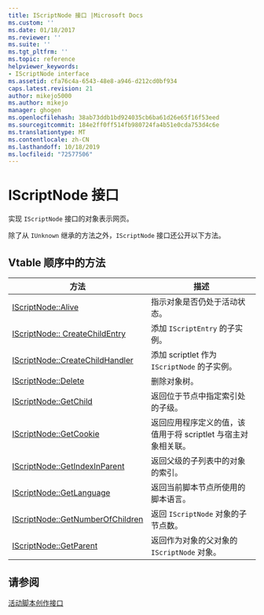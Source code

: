 ```yaml
---
title: IScriptNode 接口 |Microsoft Docs
ms.custom: ''
ms.date: 01/18/2017
ms.reviewer: ''
ms.suite: ''
ms.tgt_pltfrm: ''
ms.topic: reference
helpviewer_keywords:
- IScriptNode interface
ms.assetid: cfa76c4a-6543-48e8-a946-d212cd0bf934
caps.latest.revision: 21
author: mikejo5000
ms.author: mikejo
manager: ghogen
ms.openlocfilehash: 38ab73ddb1bd924035cb6ba61d26e65f16f53eed
ms.sourcegitcommit: 184e2ff0ff514fb980724fa4b51e0cda753d4c6e
ms.translationtype: MT
ms.contentlocale: zh-CN
ms.lasthandoff: 10/18/2019
ms.locfileid: "72577506"
---
```

# <a name="iscriptnode-interface"></a>IScriptNode 接口
实现 `IScriptNode` 接口的对象表示网页。  
  
 除了从 `IUnknown` 继承的方法之外，`IScriptNode` 接口还公开以下方法。  
  
## <a name="methods-in-vtable-order"></a>Vtable 顺序中的方法  
  
|方法|描述|  
|------------|-----------------|  
|[IScriptNode::Alive](../../winscript/reference/iscriptnode-alive.md)|指示对象是否仍处于活动状态。|  
|[IScriptNode:: CreateChildEntry](../../winscript/reference/iscriptnode-createchildentry.md)|添加 `IScriptEntry` 的子实例。|  
|[IScriptNode::CreateChildHandler](../../winscript/reference/iscriptnode-createchildhandler.md)|添加 scriptlet 作为 `IScriptNode` 的子实例。|  
|[IScriptNode::Delete](../../winscript/reference/iscriptnode-delete.md)|删除对象树。|  
|[IScriptNode::GetChild](../../winscript/reference/iscriptnode-getchild.md)|返回位于节点中指定索引处的子级。|  
|[IScriptNode::GetCookie](../../winscript/reference/iscriptnode-getcookie.md)|返回应用程序定义的值，该值用于将 scriptlet 与宿主对象相关联。|  
|[IScriptNode::GetIndexInParent](../../winscript/reference/iscriptnode-getindexinparent.md)|返回父级的子列表中的对象的索引。|  
|[IScriptNode::GetLanguage](../../winscript/reference/iscriptnode-getlanguage.md)|返回当前脚本节点所使用的脚本语言。|  
|[IScriptNode::GetNumberOfChildren](../../winscript/reference/iscriptnode-getnumberofchildren.md)|返回 `IScriptNode` 对象的子节点数。|  
|[IScriptNode::GetParent](../../winscript/reference/iscriptnode-getparent.md)|返回作为对象的父对象的 `IScriptNode` 对象。|  
  
## <a name="see-also"></a>请参阅  
 [活动脚本创作接口](../../winscript/reference/active-script-authoring-interfaces.md)